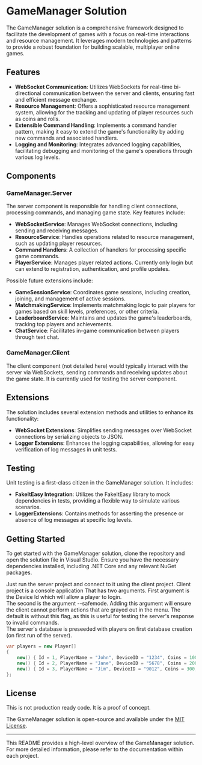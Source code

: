 # GameManager Solution

The GameManager solution is a comprehensive framework designed to facilitate the development of games with a focus on real-time interactions and resource management. It leverages modern technologies and patterns to provide a robust foundation for building scalable, multiplayer online games.

## Features

- **WebSocket Communication**: Utilizes WebSockets for real-time bi-directional communication between the server and clients, ensuring fast and efficient message exchange.
- **Resource Management**: Offers a sophisticated resource management system, allowing for the tracking and updating of player resources such as coins and rolls.
- **Extensible Command Handling**: Implements a command handler pattern, making it easy to extend the game's functionality by adding new commands and associated handlers.
- **Logging and Monitoring**: Integrates advanced logging capabilities, facilitating debugging and monitoring of the game's operations through various log levels.

## Components

### GameManager.Server

The server component is responsible for handling client connections, processing commands, and managing game state. Key features include:

- **WebSocketService**: Manages WebSocket connections, including sending and receiving messages.
- **ResourceService**: Handles operations related to resource management, such as updating player resources.
- **Command Handlers**: A collection of handlers for processing specific game commands.
- **PlayerService**: Manages player related actions. Currently only login but can extend to registration, authentication, and profile updates.

Possible future extensions include:
- **GameSessionService**: Coordinates game sessions, including creation, joining, and management of active sessions.
- **MatchmakingService**: Implements matchmaking logic to pair players for games based on skill levels, preferences, or other criteria.
- **LeaderboardService**: Maintains and updates the game's leaderboards, tracking top players and achievements.
- **ChatService**: Facilitates in-game communication between players through text chat.


### GameManager.Client

The client component (not detailed here) would typically interact with the server via WebSockets, sending commands and receiving updates about the game state.
It is currently used for testing the server component.

## Extensions

The solution includes several extension methods and utilities to enhance its functionality:

- **WebSocket Extensions**: Simplifies sending messages over WebSocket connections by serializing objects to JSON.
- **Logger Extensions**: Enhances the logging capabilities, allowing for easy verification of log messages in unit tests.

## Testing

Unit testing is a first-class citizen in the GameManager solution. It includes:

- **FakeItEasy Integration**: Utilizes the FakeItEasy library to mock dependencies in tests, providing a flexible way to simulate various scenarios.
- **LoggerExtensions**: Contains methods for asserting the presence or absence of log messages at specific log levels.

## Getting Started

To get started with the GameManager solution, clone the repository and open the solution file in Visual Studio. Ensure you have the necessary dependencies installed, including .NET Core and any relevant NuGet packages.

Just run the server project and connect to it using the client project.
Client project is a console application That has two arguments. First argument is the Device Id which will allow a player to login.  
The second is the argument --safemode. Adding this argument will ensure the client cannot perform actions that are grayed out in the menu.
The default is without this flag, as this is useful for testing the server's response to invalid commands.  
The server's database is preseeded with players on first database creation (on first run of the server).



```csharp
var players = new Player[]
{
	new() { Id = 1, PlayerName = "John", DeviceID = "1234", Coins = 100, Rolls = 50},
	new() { Id = 2, PlayerName = "Jane", DeviceID = "5678", Coins = 200, Rolls = 100},
	new() { Id = 3, PlayerName = "Jim", DeviceID = "9012", Coins = 300, Rolls = 150},
};
```


## License

This is not production ready code. It is a proof of concept.

The GameManager solution is open-source and available under the [MIT License](LICENSE.md).

---

This README provides a high-level overview of the GameManager solution. For more detailed information, please refer to the documentation within each project.
